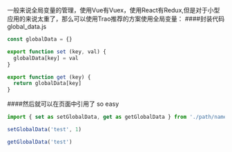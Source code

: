 一般来说全局变量的管理，使用Vue有Vuex，使用React有Redux,但是对于小型应用的来说太重了，那么可以使用Trao推荐的方案使用全局变量：
####封装代码global_data.js
```js
const globalData = {}

export function set (key, val) {
  globalData[key] = val
}

export function get (key) {
  return globalData[key]
}
```
####然后就可以在页面中引用了 so easy
```js
import { set as setGlobalData, get as getGlobalData } from './path/name/global_data'

setGlobalData('test', 1)

getGlobalData('test')
```